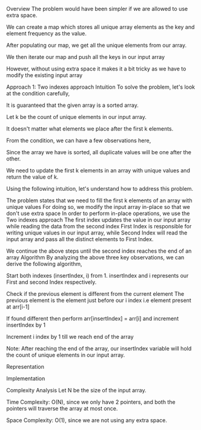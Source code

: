 Overview
The problem would have been simpler if we are allowed to use extra space.

We can create a map which stores all unique array elements as the key and element frequency as the value.

After populating our map, we get all the unique elements from our array.

We then iterate our map and push all the keys in our input array

However, without using extra space it makes it a bit tricky as we have to modify the existing input array

Approach 1: Two indexes approach
Intuition
To solve the problem, let's look at the condition carefully,

It is guaranteed that the given array is a sorted array.

Let k be the count of unique elements in our input array.

It doesn't matter what elements we place after the first k elements.

From the condition, we can have a few observations here,

Since the array we have is sorted, all duplicate values will be one after the other.

We need to update the first k elements in an array with unique values and return the value of k.

Using the following intuition, let's understand how to address this problem.

The problem states that we need to fill the first k elements of an array with unique values
For doing so, we modify the input array in-place so that we don't use extra space
In order to perform in-place operations, we use the Two indexes approach
The first index updates the value in our input array while reading the data from the second index
First Index is responsible for writing unique values in our input array, while Second Index will read the input array and pass all the distinct elements to First Index.

We continue the above steps until the second index reaches the end of an array
Algorithm
By analyzing the above three key observations, we can derive the following algorithm,

Start both indexes (insertIndex, i) from 1.
insertIndex and i represents our First and second Index respectively.

Check if the previous element is different from the current element
The previous element is the element just before our i index i.e element present at arr[i-1]

If found different then perform arr[insertIndex] = arr[i] and increment insertIndex by 1

Increment i index by 1 till we reach end of the array

Note: After reaching the end of the array, our insertIndex variable will hold the count of unique elements in our input array.

Representation

Implementation

Complexity Analysis
Let N be the size of the input array.

Time Complexity: O(N), since we only have 2 pointers, and both the pointers will traverse the array at most once.

Space Complexity: O(1), since we are not using any extra space.